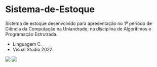 <h1>Sistema-de-Estoque</h1>

Sistema de estoque desenvolvido para apresentação no 1º periódo de Ciência da Computação na Uniandrade, na disciplina de Algoritimos e Programação Estrutrada.
- Linguagem C.
- Visual Studio 2022.

<img src="https://i.imgur.com/VLRJ1Xl.png">
<img src="https://i.imgur.com/2Vyrb27.png">
